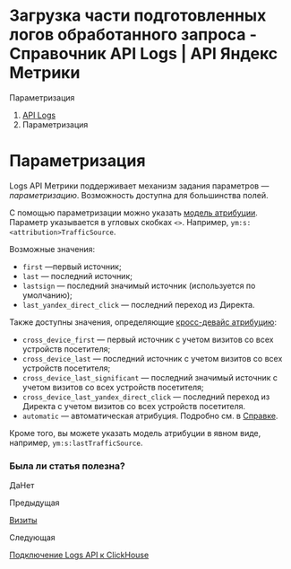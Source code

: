 # Загрузка части подготовленных логов обработанного запроса - Справочник API Logs | API Яндекс Метрики

Параметризация

  1. [API Logs](index.md)
  2. Параметризация

# Параметризация

Logs API Метрики поддерживает механизм задания параметров — _параметризацию_. Возможность доступна для большинства полей.

С помощью параметризации можно указать [модель атрибуции](https://yandex.../support/metrica/reports/attribution-model.md). Параметр указывается в угловых скобках `<>`. Например, `ym:s:<attribution>TrafficSource`.

Возможные значения:

  * `first` —первый источник;
  * `last` — последний источник;
  * `lastsign` — последний значимый источник (используется по умолчанию);
  * `last_yandex_direct_click` — последний переход из Директа.

Также доступны значения, определяющие [кросс-девайс атрибуцию](https://yandex.../support/metrica/reports/attribution-model.md):

  * `cross_device_first` — первый источник с учетом визитов со всех устройств посетителя;
  * `cross_device_last` — последний источник с учетом визитов со всех устройств посетителя;
  * `cross_device_last_significant` — последний значимый источник с учетом визитов со всех устройств посетителя;
  * `cross_device_last_yandex_direct_click` — последний переход из Директа с учетом визитов со всех устройств посетителя.
  * `automatic` — автоматическая атрибуция. Подробно см. в [Справке](https://yandex.../support/metrica/reports/attribution-model.md).

Кроме того, вы можете указать модель атрибуции в явном виде, например, `ym:s:lastTrafficSource`.

### Была ли статья полезна?

ДаНет

Предыдущая

[Визиты](fields/visits.md)

Следующая

[Подключение Logs API к ClickHouse](clickhouse-integration.md)